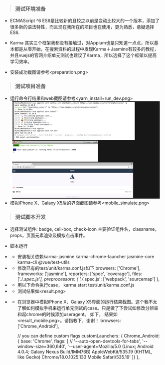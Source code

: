 > ### 测试环境准备
* ECMAScript ^6
ES6是比较新的且较之以前是变动比较大的一个版本，添加了很多新的语法特性，而且现在我所在的项目也在使用，更为熟悉，悬疑选择ES6.

* Karma
其实三个框架我都没有接触过，对Appium也是只知道一点点，所以基本都是从零开始，在搜索资料的过程中发现Karma＋Jasmine有较多的教程，并且vuejs的官网介绍单元测试也建议了Karma，所以选择了这个框架以提高学习效率。

* 安装成功截图请参考<preparation.png>

> ### 测试项目准备
* 运行命令行结果和web截图请参考<yarn_install+run_dev.png>
![yarn install/run dev](./yarn_install+run_dev.png)
* 模拟iPhone X、Galaxy X5后的界面截图请参考<mobile_simulate.png>

> ### 测试脚本开发
* 选择测试组件: badge, cell-box, check-icon
主要验证组件名，classname，props，页面元素渲染及模拟点击事件。

* 脚本运行
* * 安装相关依赖karma-jasmine karma-chrome-launcher jasmine-core karma-cli @vue/test-utils
* * 修改已有的test/unit/karma.conf.js如下
    browsers: ['Chrome'],
    frameworks: ['jasmine'],
    reporters: ['spec', 'coverage'],
    files: ['./*.spec.js'],
    preprocessors: {
      './*.spec.js': ['webpack', 'sourcemap']
    },
* * 用以下命令执行case，  karma start test/unit/karma.conf.js
* * 测试结果如<result.png>
* * 在浏览器中模拟iPhone X、Galaxy X5界面的运行结果截图。这个我不太了解如何模拟手机来运行单元测试的case。只是做了下尝试如修改分辨率和起chrome的时候添加useragent。 如下， 结果如<result_mobile.png>。请指教下，谢谢！
    browsers: ['Chrome_Android'],

    // you can define custom flags
    customLaunchers: {
      Chrome_Android: {
        base: 'Chrome',
        flags: [
          // '--auto-open-devtools-for-tabs',
          '--window-size=360,640',
          '--user-agent=Mozilla/5.0 (Linux; Android 4.0.4; Galaxy Nexus Build/IMM76B) AppleWebKit/535.19 (KHTML, like Gecko) Chrome/18.0.1025.133 Mobile Safari/535.19'
      ]}
    },
